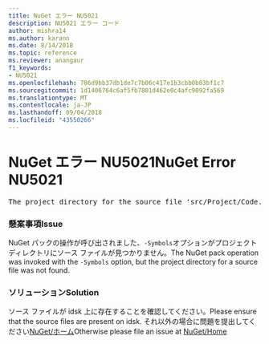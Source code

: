 ```yaml
---
title: NuGet エラー NU5021
description: NU5021 エラー コード
author: mishra14
ms.author: karann
ms.date: 8/14/2018
ms.topic: reference
ms.reviewer: anangaur
f1_keywords:
- NU5021
ms.openlocfilehash: 786d9bb37db1de7c7b06c417e1b3cbb0b03bf1c7
ms.sourcegitcommit: 1d1406764c6af5fb7801d462e0c4afc9092fa569
ms.translationtype: MT
ms.contentlocale: ja-JP
ms.lasthandoff: 09/04/2018
ms.locfileid: "43550266"
---
```

# <a name="nuget-error-nu5021"></a><span data-ttu-id="8f769-103">NuGet エラー NU5021</span><span class="sxs-lookup"><span data-stu-id="8f769-103">NuGet Error NU5021</span></span>
<pre>The project directory for the source file 'src/Project/Code.cs' could not be found.</pre>

### <a name="issue"></a><span data-ttu-id="8f769-104">懸案事項</span><span class="sxs-lookup"><span data-stu-id="8f769-104">Issue</span></span>

<span data-ttu-id="8f769-105">NuGet パックの操作が呼び出されました、`-Symbols`オプションがプロジェクト ディレクトリにソース ファイルが見つかりません。</span><span class="sxs-lookup"><span data-stu-id="8f769-105">The NuGet pack operation was invoked with the `-Symbols` option, but the project directory for a source file was not found.</span></span>


### <a name="solution"></a><span data-ttu-id="8f769-106">ソリューション</span><span class="sxs-lookup"><span data-stu-id="8f769-106">Solution</span></span>

<span data-ttu-id="8f769-107">ソース ファイルが idsk 上に存在することを確認してください。</span><span class="sxs-lookup"><span data-stu-id="8f769-107">Please ensure that the source files are present on idsk.</span></span> <span data-ttu-id="8f769-108">それ以外の場合に問題を提出してください[NuGet/ホーム](https://github.com/NuGet/Home/issues)</span><span class="sxs-lookup"><span data-stu-id="8f769-108">Otherwise please file an issue at [NuGet/Home](https://github.com/NuGet/Home/issues)</span></span>

